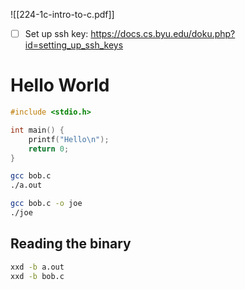 ![[224-1c-intro-to-c.pdf]]
- [ ] Set up ssh key: https://docs.cs.byu.edu/doku.php?id=setting_up_ssh_keys  



# Hello World
```c
#include <stdio.h>

int main() {
	printf("Hello\n");
	return 0;
}
```

```sh
gcc bob.c
./a.out

gcc bob.c -o joe
./joe
```


## Reading the binary
```sh
xxd -b a.out
xxd -b bob.c
``` 
